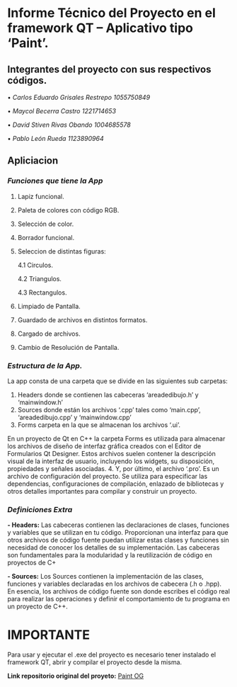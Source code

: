 # **Informe Técnico del Proyecto en el framework QT – Aplicativo tipo ‘Paint’.**


## **Integrantes del proyecto con sus respectivos códigos.**

•	*Carlos Eduardo Grisales Restrepo	1055750849*

•	*Maycol Becerra Castro			1221714653*

•	*David Stiven Rivas Obando		1004685578*

•	*Pablo León Rueda			1123890964*

## **Apliciacion**
### ***Funciones que tiene la App***

1. Lapiz funcional.
2. Paleta de colores con código RGB.
3. Selección de color.
4. Borrador funcional.
5. Seleccion de distintas figuras:
   
   4.1 Circulos.
   
   4.2 Triangulos.
   
   4.3 Rectangulos.
   
6. Limpiado de Pantalla.
7. Guardado de archivos en distintos formatos.
8. Cargado de archivos.
9. Cambio de Resolución de Pantalla.

### ***Estructura de la App.*** 

La app consta de una carpeta que se divide en las siguientes sub carpetas:
1.	Headers donde se contienen las cabeceras ‘areadedibujo.h’ y ‘mainwindow.h’ 
2.	Sources donde están los archivos ‘.cpp’ tales como ‘main.cpp’, ‘areadedibujo.cpp’ y ‘mainwindow.cpp’ 
3.	Forms carpeta en la que se almacenan los archivos ‘.ui’.

En un proyecto de Qt en C++ la carpeta Forms es utilizada para almacenar los archivos de diseño de interfaz
gráfica creados con el Editor de Formularios Qt Designer. Estos archivos suelen contener la descripción visual
de la interfaz de usuario, incluyendo los widgets, su disposición, propiedades y señales asociadas.
4.	Y, por último, el archivo ‘.pro’. Es un archivo de configuración del proyecto. Se utiliza para especificar las
dependencias, configuraciones de compilación, enlazado de bibliotecas y otros detalles importantes para compilar y construir un proyecto.	

### ***Definiciones Extra*** 

**- Headers:**
Las cabeceras contienen las declaraciones de clases, funciones y variables que se utilizan en tu código. Proporcionan una interfaz para que otros archivos de código fuente puedan utilizar estas clases y funciones sin necesidad de conocer los detalles de su implementación. Las cabeceras son fundamentales para la modularidad y la reutilización de código en proyectos de C+

**- Sources:**
Los Sources contienen la implementación de las clases, funciones y variables declaradas en los archivos de cabecera (.h o .hpp). En esencia, los archivos de código fuente son donde escribes el código real para realizar las operaciones y definir el comportamiento de tu programa en un proyecto de C++.

# **IMPORTANTE**
Para usar y ejecutar el .exe del proyecto es necesario tener instalado el framework QT, abrir y compilar el proyecto desde la misma.

**Link repositorio original del proyeto:** [Paint OG](https://github.com/Maycolb3/Paint) 
